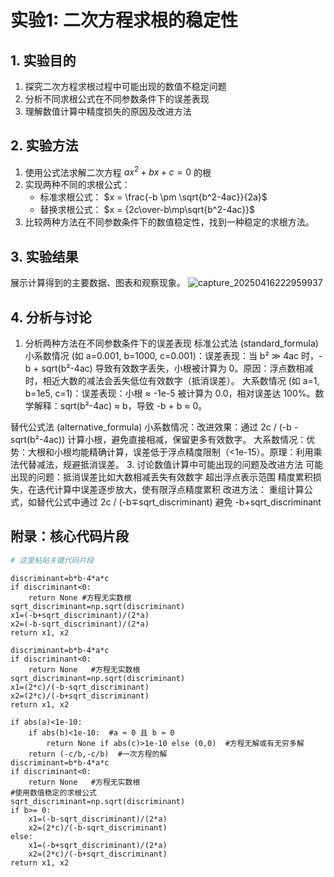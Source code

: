 # 实验1: 二次方程求根的稳定性

## 1. 实验目的
1. 探究二次方程求根过程中可能出现的数值不稳定问题
2. 分析不同求根公式在不同参数条件下的误差表现
3. 理解数值计算中精度损失的原因及改进方法

## 2. 实验方法
1. 使用公式法求解二次方程 $ax^2+bx+c=0$ 的根
2. 实现两种不同的求根公式：
   - 标准求根公式： $x = \frac{-b \pm \sqrt{b^2-4ac}}{2a}$
   - 替换求根公式： $x = {2c\over-b\mp\sqrt{b^2-4ac}}$
3. 比较两种方法在不同参数条件下的数值稳定性，找到一种稳定的求根方法。

## 3. 实验结果
展示计算得到的主要数据、图表和观察现象。
![capture_20250416222959937](https://github.com/user-attachments/assets/76e78658-bb80-4603-8900-dede93ef1444)




## 4. 分析与讨论
1. 分析两种方法在不同参数条件下的误差表现
标准公式法 (standard_formula)
小系数情况 (如 a=0.001, b=1000, c=0.001)：误差表现：当 b² ≫ 4ac 时，-b + sqrt(b²-4ac) 导致有效数字丢失，小根被计算为 0。原因：浮点数相减时，相近大数的减法会丢失低位有效数字（抵消误差）。
大系数情况 (如 a=1, b=1e5, c=1)：误差表现：小根 ≈ -1e-5 被计算为 0.0，相对误差达 100%。数学解释：sqrt(b²-4ac) ≈ b，导致 -b + b ≈ 0。

替代公式法 (alternative_formula)
小系数情况：改进效果：通过 2c / (-b - sqrt(b²-4ac)) 计算小根，避免直接相减，保留更多有效数字。
大系数情况：优势：大根和小根均能精确计算，误差低于浮点精度限制（<1e-15）。原理：利用乘法代替减法，规避抵消误差。
3. 讨论数值计算中可能出现的问题及改进方法
可能出现的问题：抵消误差比如大数相减丢失有效数字
超出浮点表示范围
精度累积损失，在迭代计算中误差逐步放大，使有限浮点精度累积
改进方法：
重组计算公式，如替代公式中通过 2c / (-b∓sqrt_discriminant) 避免 -b+sqrt_discriminant

## 附录：核心代码片段
```python
# 这里粘贴关键代码片段
```
    discriminant=b*b-4*a*c
    if discriminant<0:
        return None #方程无实数根
    sqrt_discriminant=np.sqrt(discriminant)
    x1=(-b+sqrt_discriminant)/(2*a)
    x2=(-b-sqrt_discriminant)/(2*a)
    return x1, x2
    
    discriminant=b*b-4*a*c
    if discriminant<0:
        return None   #方程无实数根
    sqrt_discriminant=np.sqrt(discriminant)
    x1=(2*c)/(-b-sqrt_discriminant)
    x2=(2*c)/(-b+sqrt_discriminant)
    return x1, x2

    if abs(a)<1e-10:
        if abs(b)<1e-10:  #a ≈ 0 且 b ≈ 0
            return None if abs(c)>1e-10 else (0,0)  #方程无解或有无穷多解
        return (-c/b,-c/b)  #一次方程的解
    discriminant=b*b-4*a*c
    if discriminant<0:
        return None   #方程无实数根
    #使用数值稳定的求根公式
    sqrt_discriminant=np.sqrt(discriminant)
    if b>= 0:
        x1=(-b-sqrt_discriminant)/(2*a)
        x2=(2*c)/(-b-sqrt_discriminant)
    else:
        x1=(-b+sqrt_discriminant)/(2*a)
        x2=(2*c)/(-b+sqrt_discriminant)
    return x1, x2    

